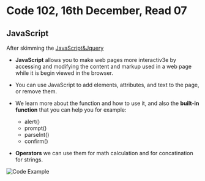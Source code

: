 # Code 102, 16th December, Read 07

## JavaScript

After skimming the [JavaScript&Jquery](https://slack-files.com/files-pri-safe/TNGRRLUMA-F01H75B765S/javascript_and_jquery_interactive_jon_du.pdf?c=1608114360-94cc30e2cf1c0c16)

- **JavaScript** allows you to make web pages more interactiv3e by accessing and modifying the content and markup used in a web page while it is begin viewed in the browser.

- You can use JavaScript to add elements, attributes, and text to the page, or remove them.
- We learn more about the function and how to use it, and also the **built-in function** that you can help you for example:
  - alert()
  - prompt()
  - parseInt()
  - confirm()
- **Operators** we can use them for math calculation and for concatination for strings.

![Code Example](https://i.stack.imgur.com/D3UpA.png)
